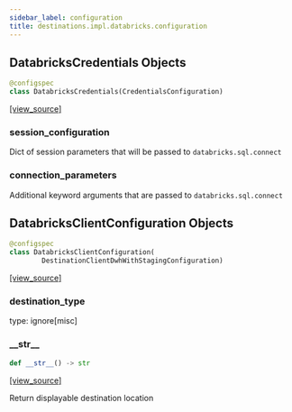 ```yaml
---
sidebar_label: configuration
title: destinations.impl.databricks.configuration
---
```


## DatabricksCredentials Objects

```python
@configspec
class DatabricksCredentials(CredentialsConfiguration)
```

[[view_source]](https://github.com/dlt-hub/dlt/blob/3739c9ac839aafef713f6d5ebbc6a81b2a39a1b0/dlt/destinations/impl/databricks/configuration.py#L10)

### session\_configuration

Dict of session parameters that will be passed to `databricks.sql.connect`

### connection\_parameters

Additional keyword arguments that are passed to `databricks.sql.connect`

## DatabricksClientConfiguration Objects

```python
@configspec
class DatabricksClientConfiguration(
        DestinationClientDwhWithStagingConfiguration)
```

[[view_source]](https://github.com/dlt-hub/dlt/blob/3739c9ac839aafef713f6d5ebbc6a81b2a39a1b0/dlt/destinations/impl/databricks/configuration.py#L42)

### destination\_type

type: ignore[misc]

### \_\_str\_\_

```python
def __str__() -> str
```

[[view_source]](https://github.com/dlt-hub/dlt/blob/3739c9ac839aafef713f6d5ebbc6a81b2a39a1b0/dlt/destinations/impl/databricks/configuration.py#L46)

Return displayable destination location

